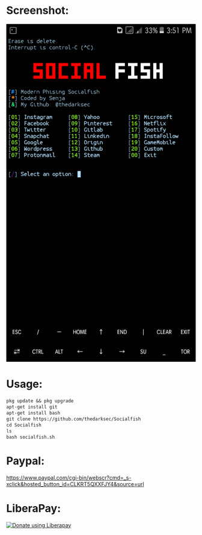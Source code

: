 # Screenshot:
![](./Screenshot.png)

# Usage:
```
pkg update && pkg upgrade
apt-get install git
apt-get install bash
git clone https://github.com/thedarksec/Socialfish
cd Socialfish
ls
bash socialfish.sh
```

# Paypal:
https://www.paypal.com/cgi-bin/webscr?cmd=_s-xclick&hosted_button_id=CLKRT5QXXFJY4&source=url
# LiberaPay:
<noscript><a href="https://liberapay.com/thedarksec/donate"><img alt="Donate using Liberapay" src="https://liberapay.com/assets/widgets/donate.svg"></a></noscript>
